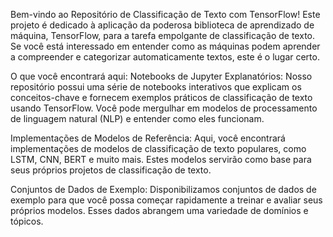 
Bem-vindo ao Repositório de Classificação de Texto com TensorFlow! 
Este projeto é dedicado à aplicação da poderosa biblioteca de aprendizado de máquina, TensorFlow, para a tarefa empolgante de classificação de texto. Se você está interessado em entender como as máquinas podem aprender a compreender e categorizar automaticamente textos, este é o lugar certo.

O que você encontrará aqui:
Notebooks de Jupyter Explanatórios: Nosso repositório possui uma série de notebooks interativos que explicam os conceitos-chave e fornecem exemplos práticos de classificação de texto usando TensorFlow. Você pode mergulhar em modelos de processamento de linguagem natural (NLP) e entender como eles funcionam.

Implementações de Modelos de Referência: Aqui, você encontrará implementações de modelos de classificação de texto populares, como LSTM, CNN, BERT e muito mais. Estes modelos servirão como base para seus próprios projetos de classificação de texto.

Conjuntos de Dados de Exemplo: Disponibilizamos conjuntos de dados de exemplo para que você possa começar rapidamente a treinar e avaliar seus próprios modelos. Esses dados abrangem uma variedade de domínios e tópicos.


 
